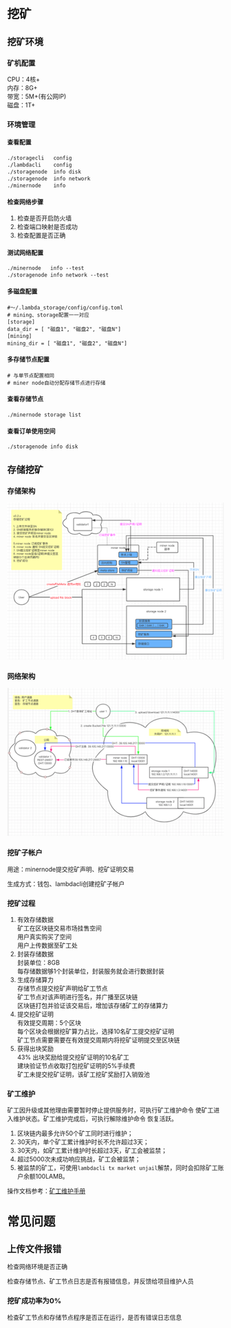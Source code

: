 # 挖矿
## 挖矿环境
### 矿机配置
CPU：4核+  
内存：8G+  
带宽：5M+(有公网IP)  
磁盘：1T+  


### 环境管理
#### 查看配置
```
./storagecli   config
./lambdacli    config
./storagenode  info disk
./storagenode  info network
./minernode    info
```
#### 检查网络步骤
1. 检查是否开启防火墙
2. 检查端口映射是否成功
3. 检查配置是否正确

#### 测试网络配置
```
./minernode   info --test
./storagenode info network --test
```
#### 多磁盘配置
```
#～/.lambda_storage/config/config.toml
# mining、storage配置一一对应
[storage]
data_dir = [ "磁盘1", "磁盘2", "磁盘N"]
[mining]
mining_dir = [ "磁盘1", "磁盘2", "磁盘N"]
```

#### 多存储节点配置
```
# 与单节点配置相同
# miner node自动分配存储节点进行存储
```
#### 查看存储节点
```
./minernode storage list
```
#### 查看订单使用空间
```
./storagenode info disk
```

## 存储挖矿
### 存储架构
![avatar](img/store/storestructure.png)

### 网络架构
![avatar](img/store/netstructure.png)

### 挖矿子帐户
用途：minernode提交挖矿声明、挖矿证明交易

生成方式：钱包、lambdacli创建挖矿子帐户

### 挖矿过程
1. 有效存储数据  
   矿工在区块链交易市场挂售空间  
   用户真实购买了空间  
   用户上传数据至矿工处  
2. 封装存储数据  
   封装单位：8GB  
   每存储数据够1个封装单位，封装服务就会进行数据封装  
3. 生成存储算力   
   存储节点提交挖矿声明给矿工节点  
   矿工节点对该声明进行签名，并广播至区块链  
   区块链打包并验证该交易后，增加该存储矿工的存储算力  
4. 提交挖矿证明  
   有效提交周期：5个区块  
   每个区块会根据挖矿算力占比，选择10名矿工提交挖矿证明  
   矿工节点需要需要在有效提交周期内将挖矿证明提交至区块链  
5. 获得出块奖励  
   43% 出块奖励给提交挖矿证明的10名矿工  
   建块验证节点收取打包挖矿证明的5%手续费  
   矿工未提交挖矿证明，该矿工挖矿奖励打入销毁池  

### 矿工维护
矿工因升级或其他理由需要暂时停止提供服务时，可执行矿工维护命令 使矿工进入维护状态。矿工维护完成后，可执行解除维护命令 恢复活跃。

1. 区块链内最多允许50个矿工同时进行维护；  
2. 30天内，单个矿工累计维护时长不允许超过3天；  
3. 30天内，如矿工累计维护时长超过3天，矿工会被监禁； 
4. 超过5000次未成功响应挑战，矿工会被监禁；
5. 被监禁的矿工，可使用`lambdacli tx market unjail`解禁，同时会扣除矿工账户余额100LAMB。

操作文档参考：[矿工维护手册](Lambda-Miner-Maintain.md)

# 常见问题
## 上传文件报错
检查网络环境是否正确

检查存储节点、矿工节点日志是否有报错信息，并反馈给项目维护人员

### 挖矿成功率为0%
检查矿工节点和存储节点程序是否正在运行，是否有错误日志信息



